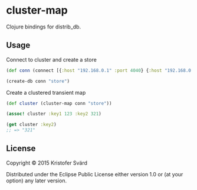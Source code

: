 # cluster-map

Clojure bindings for distrib_db.

## Usage

Connect to cluster and create a store

```clojure
(def conn (connect [{:host "192.168.0.1" :port 4040} {:host "192.168.0.2" :port 4040}]))

(create-db conn "store")
```
Create a clustered transient map

```clojure
(def cluster (cluster-map conn "store"))

(assoc! cluster :key1 123 :key2 321)

(get cluster :key2)
;; => "321"
```
## License

Copyright © 2015 Kristofer Svärd

Distributed under the Eclipse Public License either version 1.0 or (at
your option) any later version.
